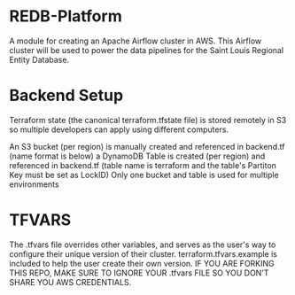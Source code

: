 # REDB-Platform
A module for creating an Apache Airflow cluster in AWS. This Airflow cluster will be used to power the data pipelines for the Saint Louis Regional Entity Database.

# Backend Setup
Terraform state (the canonical terraform.tfstate file) is stored remotely in S3 so multiple developers can apply using different computers.

An S3 bucket (per region) is manually created and referenced in backend.tf (name format is below)
a DynamoDB Table is created (per region) and referenced in backend.tf (table name is terraform and the table's Partiton Key must be set as LockID)
Only one bucket and table is used for multiple environments

# TFVARS
The .tfvars file overrides other variables, and serves as the user's way to configure their unique version of their cluster. terraform.tfvars.example is included to help the user create their own version. IF YOU ARE FORKING THIS REPO, MAKE SURE TO IGNORE YOUR .tfvars FILE SO YOU DON'T SHARE YOU AWS CREDENTIALS.